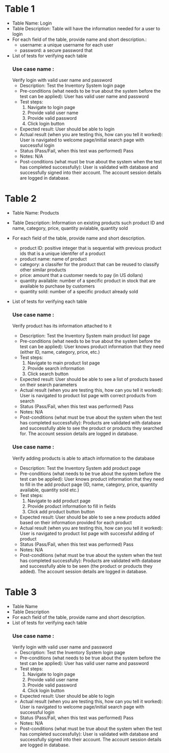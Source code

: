 # Table 1
* Table Name: Login
* Table Description: Table will have the information needed for a user to login
* For each field of the table, provide name and short description.:
  - username: a unique username for each user
  - password: a secure password that 
* List of tests for verifying each table
  ### Use case name : 
  Verify login with valid user name and password
    - Description:
      Test the Inventory System login page
    - Pre-conditions (what needs to be true about the system before the test can be applied):
      User has valid user name and password
    - Test steps:
      1. Navigate to login page
      2. Provide valid user name
      3. Provide valid password
      4. Click login button
    - Expected result:
      User should be able to login
    - Actual result (when you are testing this, how can you tell it worked):
      User is navigated to welcome page/initial search page with successful login
    - Status (Pass/Fail, when this test was performed)
      Pass
    - Notes:
      N/A
    - Post-conditions (what must be true about the system when the test has completed successfully):
      User is validated with database and successfully signed into their account.
      The account session details are logged in database. 
  
# Table 2
* Table Name: Products
* Table Description: Information on existing products such product ID and name, category, price, quantity avialable, quantity sold
* For each field of the table, provide name and short description.
  - product ID: positive integer that is sequential with previous product ids that is a unique identifer of a product
  - product name: name of product
  - category: a classifer for the product that can be reused to classify other similar products
  - price: amount that a customer needs to pay (in US dollars)
  - quantity available: number of a specific product in stock that are available to purchase by customers
  - quantity sold: number of a specific product already sold
* List of tests for verifying each table
  ### Use case name : 
   Verify product has its information attached to it
    - Description:
      Test the Inventory System main product list page
    - Pre-conditions (what needs to be true about the system before the test can be applied):
      User knows product information that they need (either ID, name, category, price, etc.)
    - Test steps:
      1. Navigate to main product list page
      2. Provide search information
      4. Click search button
    - Expected result:
      User should be able to see a list of products based on their search parameters
    - Actual result (when you are testing this, how can you tell it worked):
      User is navigated to product list page with correct products from search
    - Status (Pass/Fail, when this test was performed)
      Pass
    - Notes:
      N/A
    - Post-conditions (what must be true about the system when the test has completed successfully):
      Products are validated with database and successfully able to see the product or products they searched for.
      The account session details are logged in database.

  ### Use case name : 
   Verify adding products is able to attach information to the database
   - Description:
      Test the Inventory System add product page
    - Pre-conditions (what needs to be true about the system before the test can be applied):
      User knows product information that they need to fill in the add product page (ID, name, category, price, quantity available, quantity sold etc.)
    - Test steps:
      1. Navigate to add product page
      2. Provide product information to fill in fields
      4. Click add product button button
    - Expected result:
      User should be able to see a new products added based on their information provided for each product 
    - Actual result (when you are testing this, how can you tell it worked):
      User is navigated to product list page with successful adding of product
    - Status (Pass/Fail, when this test was performed)
      Pass
    - Notes:
      N/A
    - Post-conditions (what must be true about the system when the test has completed successfully):
      Products are validated with database and successfully able to be seen (the product or products they added).
      The account session details are logged in database.
    
# Table 3
* Table Name
* Table Description
* For each field of the table, provide name and short description.
* List of tests for verifying each table
  ### Use case name : 
  Verify login with valid user name and password
    - Description:
      Test the Inventory System login page
    - Pre-conditions (what needs to be true about the system before the test can be applied):
      User has valid user name and password
    - Test steps:
      1. Navigate to login page
      2. Provide valid user name
      3. Provide valid password
      4. Click login button
    - Expected result:
      User should be able to login
    - Actual result (when you are testing this, how can you tell it worked):
      User is navigated to welcome page/initial search page with successful login
    - Status (Pass/Fail, when this test was performed)
      Pass
    - Notes:
      N/A
    - Post-conditions (what must be true about the system when the test has completed successfully):
      User is validated with database and successfully signed into their account.
      The account session details are logged in database. 
